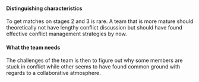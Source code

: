 #### Distinguishing characteristics
To get matches on stages 2 and 3 is rare. A team that is more mature should theoretically not have lengthy conflict discussion but should have found effective conflict management strategies by now.

#### What the team needs
The challenges of the team is then to figure out why some members are stuck in conflict while other seems to have found common ground with regards to a collaborative atmosphere.

